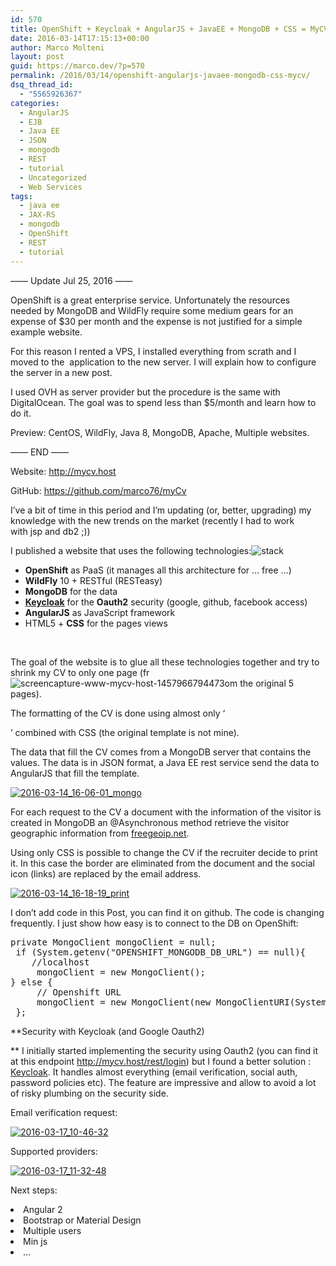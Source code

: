 ```yaml
---
id: 570
title: OpenShift + Keycloak + AngularJS + JavaEE + MongoDB + CSS = MyCV
date: 2016-03-14T17:15:13+00:00
author: Marco Molteni
layout: post
guid: https://marco.dev/?p=570
permalink: /2016/03/14/openshift-angularjs-javaee-mongodb-css-mycv/
dsq_thread_id:
  - "5565926367"
categories:
  - AngularJS
  - EJB
  - Java EE
  - JSON
  - mongodb
  - REST
  - tutorial
  - Uncategorized
  - Web Services
tags:
  - java ee
  - JAX-RS
  - mongodb
  - OpenShift
  - REST
  - tutorial
---
```

&#8212;&#8212; Update Jul 25, 2016 &#8212;&#8212;
  
OpenShift is a great enterprise service. Unfortunately the resources needed by MongoDB and WildFly require some medium gears for an expense of $30 per month and the expense is not justified for a simple example website.
  
For this reason I rented a VPS, I installed everything from scrath and I moved to the  application to the new server. I will explain how to configure the server in a new post.
  
I used OVH as server provider but the procedure is the same with DigitalOcean. The goal was to spend less than $5/month and learn how to do it.
  
Preview: CentOS, WildFly, Java 8, MongoDB, Apache, Multiple websites.
  
&#8212;&#8212; END &#8212;&#8212;

Website: <a href="http://mycv.host" target="_blank">http://mycv.host</a>
  
GitHub: <a href="https://github.com/marco76/myCv" target="_blank">https://github.com/marco76/myCv</a>

I&#8217;ve a bit of time in this period and I&#8217;m updating (or, better, upgrading) my knowledge with the new trends on the market (recently I had to work with jsp and db2 ;))

I published a website that uses the following technologies:<img class="wp-image-588 alignleft" src="{{site.baseurl}}/assets/img/uploads/2016/03/stack.png?resize=173%2C183" alt="stack" data-recalc-dims="1" />

  * **OpenShift** as PaaS (it manages all this architecture for &#8230; free &#8230;)
  * **WildFly** 10 + RESTful (RESTeasy)
  * **MongoDB** for the data
  * [**Keycloak**](http://keycloak.jboss.org/) for the **Oauth2** security (google, github, facebook access)
  * **AngularJS** as JavaScript framework
  * HTML5 + **CSS** for the pages views

&nbsp;

The goal of the website is to glue all these technologies together and try to shrink my CV to only one page (fr<img class="size-full wp-image-571 alignright" src="{{site.baseurl}}/assets/img/uploads/2016/03/screencapture-www-mycv-host-1457966794473.png?resize=198%2C295" alt="screencapture-www-mycv-host-1457966794473" data-recalc-dims="1" />om the original 5 pages).

The formatting of the CV is done using almost only &#8216;<div>&#8217; combined with CSS (the original template is not mine).

The data that fill the CV comes from a MongoDB server that contains the values. The data is in JSON format, a Java EE rest service send the data to AngularJS that fill the template.
  
<a href="{{site.baseurl}}/assets/img/uploads/2016/03/2016-03-14_16-06-01_mongo-1.png" rel="attachment wp-att-573"><img class="alignnone size-medium wp-image-573" src="{{site.baseurl}}/assets/img/uploads/2016/03/2016-03-14_16-06-01_mongo-1.png?resize=300%2C154" alt="2016-03-14_16-06-01_mongo" data-recalc-dims="1" /></a>

For each request to the CV a document with the information of the visitor is created in MongoDB an @Asynchronous method retrieve the visitor geographic information from [freegeoip.net](http://freegeoip.net).

Using only CSS is possible to change the CV if the recruiter decide to print it. In this case the border are eliminated from the document and the social icon (links) are replaced by the email address.

<a href="{{site.baseurl}}/assets/img/uploads/2016/03/2016-03-14_16-18-19_print.png" rel="attachment wp-att-578"><img class="alignnone size-medium wp-image-578" src="{{site.baseurl}}/assets/img/uploads/2016/03/2016-03-14_16-18-19_print.png?resize=300%2C87" alt="2016-03-14_16-18-19_print" data-recalc-dims="1" /></a>

I don&#8217;t add code in this Post, you can find it on github. The code is changing frequently. I just show how easy is to connect to the DB on OpenShift:

<pre class="brush: java; title: ; notranslate" title="">private MongoClient mongoClient = null;
 if (System.getenv("OPENSHIFT_MONGODB_DB_URL") == null){
    //localhost
     mongoClient = new MongoClient();
} else {
     // Openshift URL
     mongoClient = new MongoClient(new MongoClientURI(System.getenv("OPENSHIFT_MONGODB_DB_URL")));
 };
</pre>

**Security with Keycloak (and Google Oauth2)
  
** I initially started implementing the security using Oauth2 (you can find it at this endpoint <http://mycv.host/rest/login>) but I found a better solution : [Keycloak](http://keycloak.jboss.org/). It handles almost everything (email verification, social auth, password policies etc). The feature are impressive and allow to avoid a lot of risky plumbing on the security side.
  
Email verification request:
  
<a href="{{site.baseurl}}/assets/img/uploads/2016/03/2016-03-17_10-46-32.png" rel="attachment wp-att-584"><img class="alignnone size-medium wp-image-584" src="{{site.baseurl}}/assets/img/uploads/2016/03/2016-03-17_10-46-32.png?resize=300%2C127" alt="2016-03-17_10-46-32" data-recalc-dims="1" /></a>

Supported providers:
  
<a href="{{site.baseurl}}/assets/img/uploads/2016/03/2016-03-17_11-32-48.png" rel="attachment wp-att-586"><img class="alignnone size-full wp-image-586" src="{{site.baseurl}}/assets/img/uploads/2016/03/2016-03-17_11-32-48.png?resize=237%2C263" alt="2016-03-17_11-32-48" data-recalc-dims="1" /></a>

Next steps:

<li style="text-align: left;">
  Angular 2
</li>
<li style="text-align: left;">
  Bootstrap or Material Design
</li>
<li style="text-align: left;">
  Multiple users
</li>
<li style="text-align: left;">
  Min js
</li>
<li style="text-align: left;">
  &#8230;
</li>